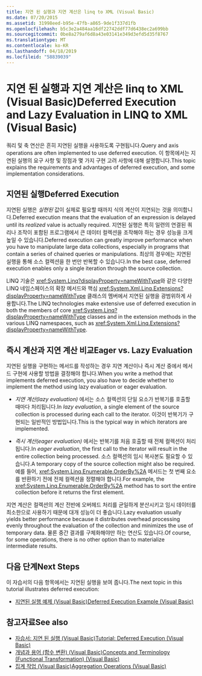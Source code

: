```yaml
---
title: 지연 된 실행과 지연 계산은 linq to XML (Visual Basic)
ms.date: 07/20/2015
ms.assetid: 31998eed-b95e-47fb-a865-9de1f337d1fb
ms.openlocfilehash: b5c3e2a484aa16df22742ddf77d6438ec2a699bb
ms.sourcegitcommit: 0be8a279af6d8a43e03141e349d3efd5d35f8767
ms.translationtype: MT
ms.contentlocale: ko-KR
ms.lasthandoff: 04/18/2019
ms.locfileid: "58839039"
---
```

# <a name="deferred-execution-and-lazy-evaluation-in-linq-to-xml-visual-basic"></a><span data-ttu-id="2bd37-102">지연 된 실행과 지연 계산은 linq to XML (Visual Basic)</span><span class="sxs-lookup"><span data-stu-id="2bd37-102">Deferred Execution and Lazy Evaluation in LINQ to XML (Visual Basic)</span></span>
<span data-ttu-id="2bd37-103">쿼리 및 축 연산은 흔히 지연된 실행을 사용하도록 구현됩니다.</span><span class="sxs-lookup"><span data-stu-id="2bd37-103">Query and axis operations are often implemented to use deferred execution.</span></span> <span data-ttu-id="2bd37-104">이 항목에서는 지연된 실행의 요구 사항 및 장점과 몇 가지 구현 고려 사항에 대해 설명합니다.</span><span class="sxs-lookup"><span data-stu-id="2bd37-104">This topic explains the requirements and advantages of deferred execution, and some implementation considerations.</span></span>  
  
## <a name="deferred-execution"></a><span data-ttu-id="2bd37-105">지연된 실행</span><span class="sxs-lookup"><span data-stu-id="2bd37-105">Deferred Execution</span></span>  
 <span data-ttu-id="2bd37-106">지연된 실행은 *실현된* 값이 실제로 필요할 때까지 식의 계산이 지연되는 것을 의미합니다.</span><span class="sxs-lookup"><span data-stu-id="2bd37-106">Deferred execution means that the evaluation of an expression is delayed until its *realized* value is actually required.</span></span> <span data-ttu-id="2bd37-107">지연된 실행은 특히 일련의 연결된 쿼리나 조작이 포함된 프로그램에서 큰 데이터 컬렉션을 조작해야 하는 경우 성능을 크게 높일 수 있습니다.</span><span class="sxs-lookup"><span data-stu-id="2bd37-107">Deferred execution can greatly improve performance when you have to manipulate large data collections, especially in programs that contain a series of chained queries or manipulations.</span></span> <span data-ttu-id="2bd37-108">최상의 경우에는 지연된 실행을 통해 소스 컬렉션을 한 번만 반복할 수 있습니다.</span><span class="sxs-lookup"><span data-stu-id="2bd37-108">In the best case, deferred execution enables only a single iteration through the source collection.</span></span>  
  
 <span data-ttu-id="2bd37-109">LINQ 기술은 <xref:System.Linq?displayProperty=nameWithType>와 같은 다양한 LINQ 네임스페이스의 확장 메서드와 핵심 <xref:System.Xml.Linq.Extensions?displayProperty=nameWithType> 클래스의 멤버에서 지연된 실행을 광범위하게 사용합니다.</span><span class="sxs-lookup"><span data-stu-id="2bd37-109">The LINQ technologies make extensive use of deferred execution in both the members of core <xref:System.Linq?displayProperty=nameWithType> classes and in the extension methods in the various LINQ namespaces, such as <xref:System.Xml.Linq.Extensions?displayProperty=nameWithType>.</span></span>  
  
## <a name="eager-vs-lazy-evaluation"></a><span data-ttu-id="2bd37-110">즉시 계산과 지연 계산 비교</span><span class="sxs-lookup"><span data-stu-id="2bd37-110">Eager vs. Lazy Evaluation</span></span>  
 <span data-ttu-id="2bd37-111">지연된 실행을 구현하는 메서드를 작성하는 경우 지연 계산이나 즉시 계산 중에서 메서드 구현에 사용할 방법을 결정해야 합니다.</span><span class="sxs-lookup"><span data-stu-id="2bd37-111">When you write a method that implements deferred execution, you also have to decide whether to implement the method using lazy evaluation or eager evaluation.</span></span>  
  
-   <span data-ttu-id="2bd37-112">*지연 계산(lazy evaluation)* 에서는 소스 컬렉션의 단일 요소가 반복기를 호출할 때마다 처리됩니다.</span><span class="sxs-lookup"><span data-stu-id="2bd37-112">In *lazy evaluation*, a single element of the source collection is processed during each call to the iterator.</span></span> <span data-ttu-id="2bd37-113">이것이 반복기가 구현되는 일반적인 방법입니다.</span><span class="sxs-lookup"><span data-stu-id="2bd37-113">This is the typical way in which iterators are implemented.</span></span>  
  
-   <span data-ttu-id="2bd37-114">*즉시 계산(eager evaluation)* 에서는 반복기를 처음 호출할 때 전체 컬렉션이 처리됩니다.</span><span class="sxs-lookup"><span data-stu-id="2bd37-114">In *eager evaluation*, the first call to the iterator will result in the entire collection being processed.</span></span> <span data-ttu-id="2bd37-115">소스 컬렉션의 임시 복사본도 필요할 수 있습니다.</span><span class="sxs-lookup"><span data-stu-id="2bd37-115">A temporary copy of the source collection might also be required.</span></span> <span data-ttu-id="2bd37-116">예를 들어, <xref:System.Linq.Enumerable.OrderBy%2A> 메서드는 첫 번째 요소를 반환하기 전에 전체 컬렉션을 정렬해야 합니다.</span><span class="sxs-lookup"><span data-stu-id="2bd37-116">For example, the <xref:System.Linq.Enumerable.OrderBy%2A> method has to sort the entire collection before it returns the first element.</span></span>  
  
 <span data-ttu-id="2bd37-117">지연 계산은 컬렉션의 계산 전반에 오버헤드 처리를 균일하게 분산시키고 임시 데이터를 최소한으로 사용하기 때문에 대개 성능이 더 좋습니다.</span><span class="sxs-lookup"><span data-stu-id="2bd37-117">Lazy evaluation usually yields better performance because it distributes overhead processing evenly throughout the evaluation of the collection and minimizes the use of temporary data.</span></span> <span data-ttu-id="2bd37-118">물론 중간 결과를 구체화해야만 하는 연산도 있습니다.</span><span class="sxs-lookup"><span data-stu-id="2bd37-118">Of course, for some operations, there is no other option than to materialize intermediate results.</span></span>  
  
## <a name="next-steps"></a><span data-ttu-id="2bd37-119">다음 단계</span><span class="sxs-lookup"><span data-stu-id="2bd37-119">Next Steps</span></span>  
 <span data-ttu-id="2bd37-120">이 자습서의 다음 항목에서는 지연된 실행을 보여 줍니다.</span><span class="sxs-lookup"><span data-stu-id="2bd37-120">The next topic in this tutorial illustrates deferred execution:</span></span>  
  
-   [<span data-ttu-id="2bd37-121">지연된 실행 예제 (Visual Basic)</span><span class="sxs-lookup"><span data-stu-id="2bd37-121">Deferred Execution Example (Visual Basic)</span></span>](../../../../visual-basic/programming-guide/concepts/linq/deferred-execution-example.md)  
  
## <a name="see-also"></a><span data-ttu-id="2bd37-122">참고자료</span><span class="sxs-lookup"><span data-stu-id="2bd37-122">See also</span></span>

- [<span data-ttu-id="2bd37-123">자습서: 지연 된 실행 (Visual Basic)</span><span class="sxs-lookup"><span data-stu-id="2bd37-123">Tutorial: Deferred Execution (Visual Basic)</span></span>](../../../../visual-basic/programming-guide/concepts/linq/tutorial-deferred-execution.md)
- [<span data-ttu-id="2bd37-124">개념과 용어 (함수 변환) (Visual Basic)</span><span class="sxs-lookup"><span data-stu-id="2bd37-124">Concepts and Terminology (Functional Transformation) (Visual Basic)</span></span>](../../../../visual-basic/programming-guide/concepts/linq/concepts-and-terminology-functional-transformation.md)
- [<span data-ttu-id="2bd37-125">집계 작업 (Visual Basic)</span><span class="sxs-lookup"><span data-stu-id="2bd37-125">Aggregation Operations (Visual Basic)</span></span>](../../../../visual-basic/programming-guide/concepts/linq/aggregation-operations.md)

